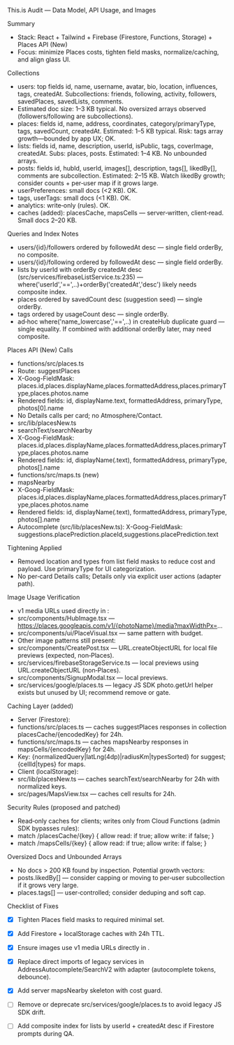 This.is Audit — Data Model, API Usage, and Images

Summary
- Stack: React + Tailwind + Firebase (Firestore, Functions, Storage) + Places API (New)
- Focus: minimize Places costs, tighten field masks, normalize/caching, and align glass UI.

Collections
- users: top fields id, name, username, avatar, bio, location, influences, tags, createdAt. Subcollections: friends, following, activity, followers, savedPlaces, savedLists, comments.
- Estimated doc size: 1–3 KB typical. No oversized arrays observed (followers/following are subcollections).
- places: fields id, name, address, coordinates, category/primaryType, tags, savedCount, createdAt. Estimated: 1–5 KB typical. Risk: tags array growth—bounded by app UX; OK.
- lists: fields id, name, description, userId, isPublic, tags, coverImage, createdAt. Subs: places, posts. Estimated: 1–4 KB. No unbounded arrays.
- posts: fields id, hubId, userId, images[], description, tags[], likedBy[], comments are subcollection. Estimated: 2–15 KB. Watch likedBy growth; consider counts + per‑user map if it grows large.
- userPreferences: small docs (<2 KB). OK.
- tags, userTags: small docs (<1 KB). OK.
- analytics: write‑only (rules). OK.
- caches (added): placesCache, mapsCells — server‑written, client‑read. Small docs 2–20 KB.

Queries and Index Notes
- users/{id}/followers ordered by followedAt desc — single field orderBy, no composite.
- users/{id}/following ordered by followedAt desc — single field orderBy.
- lists by userId with orderBy createdAt desc (src/services/firebaseListService.ts:235) — where('userId','==',..)+orderBy('createdAt','desc') likely needs composite index.
- places ordered by savedCount desc (suggestion seed) — single orderBy.
- tags ordered by usageCount desc — single orderBy.
- ad‑hoc where('name_lowercase','==',..) in createHub duplicate guard — single equality. If combined with additional orderBy later, may need composite.

Places API (New) Calls
- functions/src/places.ts
- Route: suggestPlaces
- X-Goog-FieldMask: places.id,places.displayName,places.formattedAddress,places.primaryType,places.photos.name
- Rendered fields: id, displayName.text, formattedAddress, primaryType, photos[0].name
- No Details calls per card; no Atmosphere/Contact.
- src/lib/placesNew.ts
- searchText/searchNearby
- X-Goog-FieldMask: places.id,places.displayName,places.formattedAddress,places.primaryType,places.photos.name
- Rendered fields: id, displayName(.text), formattedAddress, primaryType, photos[].name
- functions/src/maps.ts (new)
- mapsNearby
- X-Goog-FieldMask: places.id,places.displayName,places.formattedAddress,places.primaryType,places.photos.name
- Rendered fields: id, displayName(.text), formattedAddress, primaryType, photos[].name
- Autocomplete (src/lib/placesNew.ts): X-Goog-FieldMask: suggestions.placePrediction.placeId,suggestions.placePrediction.text

Tightening Applied
- Removed location and types from list field masks to reduce cost and payload. Use primaryType for UI categorization.
- No per‑card Details calls; Details only via explicit user actions (adapter path).

Image Usage Verification
- v1 media URLs used directly in <img>:
- src/components/HubImage.tsx — https://places.googleapis.com/v1/{photoName}/media?maxWidthPx=...
- src/components/ui/PlaceVisual.tsx — same pattern with budget.
- Other image patterns still present:
- src/components/CreatePost.tsx — URL.createObjectURL for local file previews (expected, non‑Places).
- src/services/firebaseStorageService.ts — local previews using URL.createObjectURL (non‑Places).
- src/components/SignupModal.tsx — local previews.
- src/services/google/places.ts — legacy JS SDK photo.getUrl helper exists but unused by UI; recommend remove or gate.

Caching Layer (added)
- Server (Firestore):
- functions/src/places.ts — caches suggestPlaces responses in collection placesCache/{encodedKey} for 24h.
- functions/src/maps.ts — caches mapsNearby responses in mapsCells/{encodedKey} for 24h.
- Key: {normalizedQuery|latLng(4dp)|radiusKm|typesSorted} for suggest; {cellId|types} for maps.
- Client (localStorage):
- src/lib/placesNew.ts — caches searchText/searchNearby for 24h with normalized keys.
- src/pages/MapsView.tsx — caches cell results for 24h.

Security Rules (proposed and patched)
- Read‑only caches for clients; writes only from Cloud Functions (admin SDK bypasses rules):
- match /placesCache/{key} { allow read: if true; allow write: if false; }
- match /mapsCells/{key}  { allow read: if true; allow write: if false; }

Oversized Docs and Unbounded Arrays
- No docs > 200 KB found by inspection. Potential growth vectors:
- posts.likedBy[] — consider capping or moving to per‑user subcollection if it grows very large.
- places.tags[] — user‑controlled; consider deduping and soft cap.

Checklist of Fixes
- [x] Tighten Places field masks to required minimal set.
- [x] Add Firestore + localStorage caches with 24h TTL.
- [x] Ensure images use v1 media URLs directly in <img>.
- [x] Replace direct imports of legacy services in AddressAutocomplete/SearchV2 with adapter (autocomplete tokens, debounce).
- [x] Add server mapsNearby skeleton with cost guard.
- [ ] Remove or deprecate src/services/google/places.ts to avoid legacy JS SDK drift.
- [ ] Add composite index for lists by userId + createdAt desc if Firestore prompts during QA.

